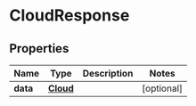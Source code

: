 
# CloudResponse

## Properties
Name | Type | Description | Notes
------------ | ------------- | ------------- | -------------
**data** | [**Cloud**](Cloud.md) |  |  [optional]



